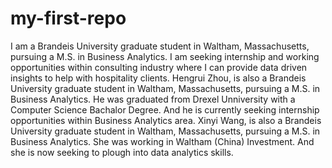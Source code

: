 # my-first-repo
I am a Brandeis University graduate student in Waltham, Massachusetts, pursuing a M.S. in Business Analytics. 
I am seeking internship and working opportunities within consulting industry where I can provide data driven insights to help with hospitality clients.
Hengrui Zhou, is also a Brandeis University graduate student in Waltham, Massachusetts, pursuing a M.S. in Business Analytics. He was graduated from Drexel Unniversity with a Computer Science Bachalor Degree. And he is currently seeking internship opportunities within Business Analytics area.
Xinyi Wang, is also a Brandeis University graduate student in Waltham, Massachusetts, pursuing a M.S. in Business Analytics. She was working in Waltham (China) Investment. And she is now seeking to plough into data analytics skills.
